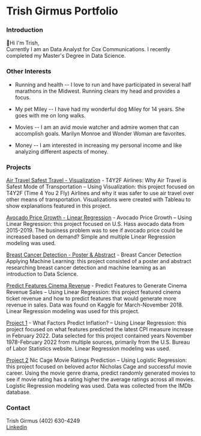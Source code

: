 # Trish Girmus Portfolio

### Introduction

👋Hi I'm Trish,   
Currently I am an Data Analyst for Cox Communications. I recently completed my Master's Degree in Data Science.

### Other Interests
* Running and health -- I love to run and have participated in several half marathons in the Midwest.   Running clears my head and provides a focus.

* My pet Miley -- I have had my wonderful dog Miley for 14 years.   She goes with me on long walks.

* Movies -- I am an avid movie watcher and admire women that can accomplish goals.    Marilyn Monroe and Wonder Woman are favorites.

* Money -- I am interested in increasing my personal income and like analyzing different aspects of money.  

###  Projects
[Air Travel Safest Travel - Visualization](Air%20Travel%20Safest%20Travel%20-%20Visualization/README.md) - T4Y2F Airlines: Why Air Travel is Safest Mode of Transportation – Using Visualization: this project focused on T4Y2F (Time 4 You 2 Fly) Airlines and why it was safer to use air travel over other means of transportation. Visualizations were created with Tableau to show explanations featured in this project.   

[Avocado Price Growth - Linear Regression](Avocado%20Price%20Growth%20-%20Linear%20Regression/README.md) - Avocado Price Growth – Using Linear Regression: this project focused on U.S. Hass avocado data from 2015-2019. The business problem was to see if avocado price could be increased based on demand? Simple and multiple Linear Regression modeling was used.

[Breast Cancer Detection - Poster & Abstract](Breast%20Cancer%20Detection%20-%20Poster%20%26%20Abstract/README.md) - Breast Cancer Detection Applying Machine Learning: this project consisted of a poster and abstract researching breast cancer detection and machine learning as an introduction to Data Science.

[Predict Features Cinema Revenue](Predict%20Features%20Cinema%20Revenue%20-%20Linear%20Regression/README.md) - Predict Features to Generate Cinema Revenue Sales – Using Linear Regression: this project featured cinema ticket revenue and how to predict features that would generate more revenue in sales. Data was found on Kaggle for March-November 2018. Linear Regression modeling was used for this project. 

[Project 1](Project%201/README.md) - What Factors Predict Inflation? – Using Linear Regression: this project focused on what features predicted the latest CPI measure increase in February 2022. Data selected for this project contained years November 1978-February 2022 from multiple sources, primarily from the U.S. Bureau of Labor Statistics website. Linear Regression modeling was used.  

[Project 2](Project%202/README.md) Nic Cage Movie Ratings Prediction – Using Logistic Regression: this project focused on beloved actor Nicholas Cage and successful movie career. Using the movie genre drama, predict randomly generated movies to see if movie rating has a rating higher the average ratings across all movies. Logistic Regression modeling was used. Data was collected from the IMDb database.   

 

### Contact
Trish Girmus  (402) 630-4249  
[Linkedin](https://www.linkedin.com/in/trish-girmus-1620018/)

